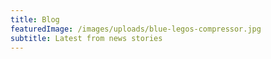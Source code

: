 ```yaml
---
title: Blog
featuredImage: /images/uploads/blue-legos-compressor.jpg
subtitle: Latest from news stories
---
```


